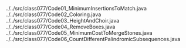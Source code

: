 ../../src/class077/Code01_MinimumInsertionsToMatch.java
../../src/class077/Code02_Coloring.java
../../src/class077/Code03_HeightAndChoir.java
../../src/class077/Code04_RemoveBoxes.java
../../src/class077/Code05_MinimumCostToMergeStones.java
../../src/class077/Code06_CountDifferentPalindromicSubsequences.java
